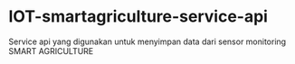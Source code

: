 # IOT-smartagriculture-service-api
Service api yang digunakan untuk menyimpan data dari sensor monitoring SMART AGRICULTURE
